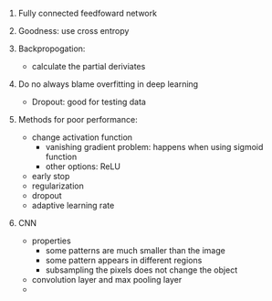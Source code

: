 1. Fully connected feedfoward network
2. Goodness: use cross entropy
3. Backpropogation:
	* calculate the partial deriviates

4. Do no always blame overfitting in deep learning
	* Dropout: good for testing data
			

5. Methods for poor performance:
	* change activation function 
		* vanishing gradient problem: happens when using sigmoid function
		* other options: ReLU
	* early stop
	* regularization
	* dropout
	* adaptive learning rate

6. CNN
	* properties
		* some patterns are much smaller than the image
		* some pattern appears in different regions
		* subsampling the pixels does not change the object
	* convolution layer and max pooling layer
	*
